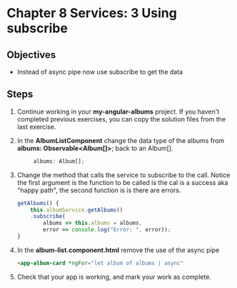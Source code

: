 # Chapter 8 Services: 3 Using subscribe

## Objectives

- Instead of async pipe now use subscribe to get the data

## Steps

1. Continue working in your **my-angular-albums** project. If you haven't completed previous exercises, you can copy the solution files from the last exercise.

2. In the **AlbumListComponent** change the data type of the albums from **albums: Observable<Album[]>**; back to an Album[].

   ```javascript
        albums: Album[];
   ```

3. Change the method that calls the service to subscribe to the call. Notice the first argument is the function to be called is the cal is a success aka "happy path", the second function is is there are errors.

   ```javascript
   getAlbums() {
       this.albumService.getAlbums()
       .subscribe(
           albums => this.albums = albums,
           error => console.log("Error: ", error));
   }
   ```

4. In the **album-list.component.html** remove the use of the async pipe

   ```html
   <app-album-card *ngFor="let album of albums | async"
   ```

5. Check that your app is working, and mark your work as complete.
